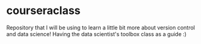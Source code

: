 # courseraclass
Repository that I will be using to learn a little bit more about version control and data science! Having the data scientist's toolbox class as a guide :)
